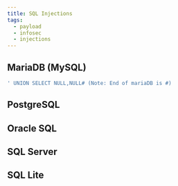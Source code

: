 ```yaml
---
title: SQL Injections
tags:
  - payload
  - infosec
  - injections
---
```

## MariaDB (MySQL)

```sql
' UNION SELECT NULL,NULL# (Note: End of mariaDB is #)
```

## PostgreSQL

## Oracle SQL

## SQL Server

## SQL Lite
